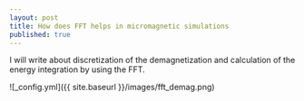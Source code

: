 ```yaml
---
layout: post
title: How does FFT helps in micromagnetic simulations
published: true
---
```


I will write about discretization of the demagnetization and calculation of the energy integration by using the FFT.

![_config.yml]({{ site.baseurl }}/images/fft_demag.png)


